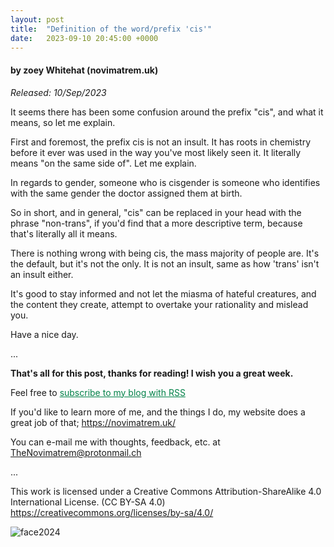 ```yaml
---
layout: post
title:  "Definition of the word/prefix 'cis'"
date:   2023-09-10 20:45:00 +0000
---
```

#### by zoey Whitehat (novimatrem.uk)
*Released: 10/Sep/2023*

It seems there has been some confusion around the prefix "cis", and what it means, so let me explain.

First and foremost, the prefix cis is not an insult. It has roots in chemistry before it ever was used in the way you've most likely seen it. It literally means "on the same side of". Let me explain.

In regards to gender, someone who is cisgender is someone who identifies with the same gender the doctor assigned them at birth.

So in short, and in general, "cis" can be replaced in your head with the phrase "non-trans", if you'd find that a more descriptive term, because that's literally all it means.

There is nothing wrong with being cis, the mass majority of people are. It's the default, but it's not the only. It is not an insult, same as how 'trans' isn't an insult either.

It's good to stay informed and not let the miasma of hateful creatures, and the content they create, attempt to overtake your rationality and mislead you.

Have a nice day.

...

**That's all for this post, thanks for reading! I wish you a great week.**

Feel free to <a href="https://novimatrem.gitlab.io/blog/feed.xml" style="color: #008148" target="_blank">subscribe to my blog with RSS</a>

If you'd like to learn more of me, and the things I do, my website does a great job of that; <a href="https://novimatrem.uk/" style="color: #008148" target="_blank">https://novimatrem.uk/</a>

You can e-mail me with thoughts, feedback, etc. at [TheNovimatrem@protonmail.ch](mailto:TheNovimatrem@protonmail.ch)

...

This work is licensed under a Creative Commons Attribution-ShareAlike 4.0 International License. (CC BY-SA 4.0)
<a href="https://creativecommons.org/licenses/by-sa/4.0/" style="color: #008148" target="_blank">https://creativecommons.org/licenses/by-sa/4.0/</a>

![face2024](https://gitlab.com/Novimatrem/blog/-/raw/master/face2024.png)

